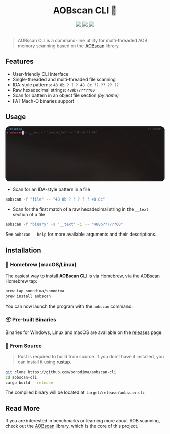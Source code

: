 <h1 align="center">AOBscan CLI 🔩</h1>

<div align="center">
  <a href="https://github.com/sonodima/aobscan-cli/releases/latest">
    <img src="https://img.shields.io/github/v/release/sonodima/aobscan-cli?color=pink&label=latest"/>
  </a>
  <a href="https://github.com/sonodima/aobscan-cli/actions?workflow=CI">
    <img src="https://github.com/sonodima/aobscan-cli/workflows/CI/badge.svg"/>
  </a>
  <img src="https://img.shields.io/badge/license-MIT-blue.svg"/>
</div>

<br>

> AOBscan CLI is a command-line utility for multi-threaded AOB memory scanning
> based on the [AOBscan](https://github.com/sonodima/aobscan) library.

## Features

- User-friendly CLI interface
- Single-threaded and multi-threaded file scanning
- IDA-style patterns: `48 8b ? ? ? 48 8c ?? ?? ?? ??`
- Raw hexadecimal strings: `488b??????00`
- Scan for pattern in an object file section _(by name)_
- FAT Mach-O binaries support

## Usage

![Sample GIF](./media/usage.gif)

- Scan for an IDA-style pattern in a file

```sh
aobscan -f "file" -- "48 8b ? ? ? ? ? 48 8c"
```

- Scan for the first match of a raw hexadecimal string in the `__text` section of a file

```sh
aobscan -f "binary" -s "__text" -i -- "488b??????00"
```

See `aobscan --help` for more available arguments and their descriptions.

## Installation

### 🍺 Homebrew (macOS/Linux)

The easiest way to install **AOBscan CLI** is via [Homebrew](https://brew.sh/),
via the [AOBscan](https://github.com/sonodima/homebrew-aobscan) Homebrew tap:

```sh
brew tap sonodima/sonodima
brew install aobscan
```

You can now launch the program with the `aobscan` command.

### 📦 Pre-built Binaries

Binaries for Windows, Linux and macOS are available on the
[releases](https://github.com/sonodima/aobscan-cli/releases) page.

### 🔩 From Source

> Rust is required to build from source. If you don't have it installed, you can
> install it using [rustup](https://rustup.rs/).

```sh
git clone https://github.com/sonodima/aobscan-cli
cd aobscan-cli
cargo build --release
```

The compiled binary will be located at `target/release/aobscan-cli`

## Read More

If you are interested in benchmarks or learning more about AOB scanning,
check out the [AOBscan](https://github.com/sonodima/aobscan) library,
which is the core of this project.
